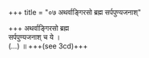 +++
title = "०७ अथर्वाङ्गिरसो ब्रह्म सर्पपुण्यजनाश्"

+++
अथर्वाङ्गिरसो ब्रह्म  
सर्पपुण्यजनाश् च ये ।  
(…) ॥ +++(see 3cd)+++